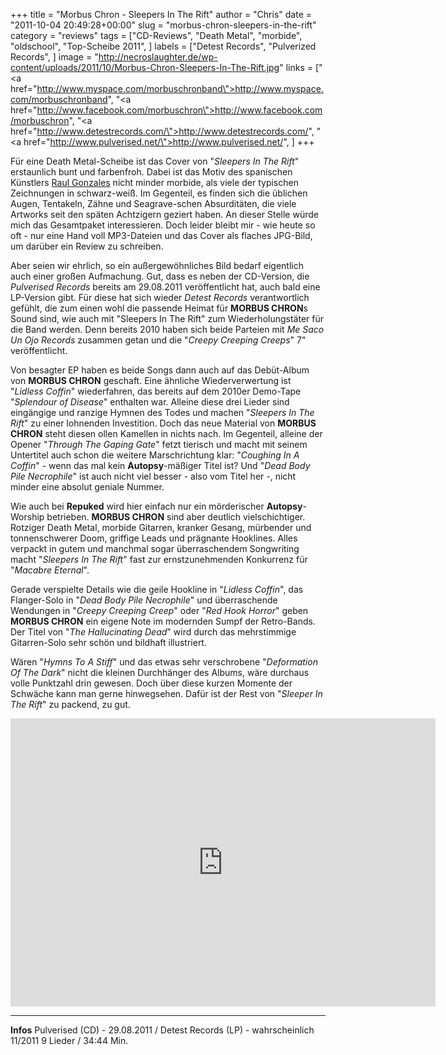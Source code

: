 +++
title = "Morbus Chron - Sleepers In The Rift"
author = "Chris"
date = "2011-10-04 20:49:28+00:00"
slug = "morbus-chron-sleepers-in-the-rift"
category = "reviews"
tags = ["CD-Reviews", "Death Metal", "morbide", "oldschool", "Top-Scheibe 2011", ]
labels = ["Detest Records", "Pulverized Records", ]
image = "http://necroslaughter.de/wp-content/uploads/2011/10/Morbus-Chron-Sleepers-In-The-Rift.jpg"
links = ["<a href=\"http://www.myspace.com/morbuschronband\">http://www.myspace.com/morbuschronband</a>", "<a href=\"http://www.facebook.com/morbuschron\">http://www.facebook.com/morbuschron</a>", "<a href=\"http://www.detestrecords.com/\">http://www.detestrecords.com/</a>", "<a href=\"http://www.pulverised.net/\">http://www.pulverised.net/</a>", ]
+++



Für eine Death Metal-Scheibe ist das Cover von "_Sleepers In The Rift_" erstaunlich bunt und farbenfroh. Dabei ist das Motiv des spanischen Künstlers <a href="http://www.raulgonzalezart.com/">Raul Gonzales</a> nicht minder morbide, als viele der typischen Zeichnungen in schwarz-weiß. Im Gegenteil, es finden sich die üblichen Augen, Tentakeln, Zähne und Seagrave-schen Absurditäten, die viele Artworks seit den späten Achtzigern geziert haben. An dieser Stelle würde mich das Gesamtpaket interessieren. Doch leider bleibt mir - wie heute so oft - nur eine Hand voll MP3-Dateien und das Cover als flaches JPG-Bild, um darüber ein Review zu schreiben.

Aber seien wir ehrlich, so ein außergewöhnliches Bild bedarf eigentlich auch einer großen Aufmachung. Gut, dass es neben der CD-Version, die _Pulverised Records_ bereits am 29.08.2011 veröffentlicht hat, auch bald eine LP-Version gibt. Für diese hat sich wieder _Detest Records_ verantwortlich gefühlt, die zum einen wohl die passende Heimat für **MORBUS CHRON**s Sound sind, wie auch mit "Sleepers In The Rift" zum Wiederholungstäter für die Band werden. Denn bereits 2010 haben sich beide Parteien mit _Me Saco Un Ojo Records_ zusammen getan und die "_Creepy Creeping Creeps_" 7" veröffentlicht.

Von besagter EP haben es beide Songs dann auch auf das Debüt-Album von **MORBUS CHRON** geschaft. Eine ähnliche Wiederverwertung ist "_Lidless Coffin_" wiederfahren, das bereits auf dem 2010er Demo-Tape "_Splendour of Disease_" enthalten war. Alleine diese drei Lieder sind eingängige und ranzige Hymnen des Todes und machen "_Sleepers In The Rift_" zu einer lohnenden Investition.
Doch das neue Material von **MORBUS CHRON** steht diesen ollen Kamellen in nichts nach. Im Gegenteil, alleine der Opener "_Through The Gaping Gate_" fetzt tierisch und macht mit seinem Untertitel auch schon die weitere Marschrichtung klar: "_Coughing In A Coffin_" - wenn das mal kein **Autopsy**-mäßiger Titel ist? Und "_Dead Body Pile Necrophile_" ist auch nicht viel besser - also vom Titel her -, nicht minder eine absolut geniale Nummer.

Wie auch bei **Repuked** wird hier einfach nur ein mörderischer **Autopsy**-Worship betrieben. **MORBUS CHRON** sind aber deutlich vielschichtiger. Rotziger Death Metal, morbide Gitarren, kranker Gesang, mürbender und tonnenschwerer Doom, griffige Leads und prägnante Hooklines. Alles verpackt in gutem und manchmal sogar überraschendem Songwriting macht "_Sleepers In The Rift_" fast zur ernstzunehmenden Konkurrenz für "_Macabre Eternal_".

Gerade verspielte Details wie die geile Hookline in "_Lidless Coffin_", das Flanger-Solo in "_Dead Body Pile Necrophile_" und überraschende Wendungen in "_Creepy Creeping Creep_" oder "_Red Hook Horror_" geben **MORBUS CHRON** ein eigene Note im modernden Sumpf der Retro-Bands. Der Titel von "_The Hallucinating Dead_" wird durch das mehrstimmige Gitarren-Solo sehr schön und bildhaft illustriert.

Wären "_Hymns To A Stiff_" und das etwas sehr verschrobene "_Deformation Of The Dark_" nicht die kleinen Durchhänger des Albums, wäre durchaus volle Punktzahl drin gewesen. Doch über diese kurzen Momente der Schwäche kann man gerne hinwegsehen. Dafür ist der Rest von "_Sleeper In The Rift_" zu packend, zu gut.

<iframe allowfullscreen="" frameborder="0" height="461" src="http://www.youtube.com/embed/2NQnI14cvNY" width="680"></iframe>





---
**Infos**
Pulverised (CD) - 29.08.2011 / Detest Records (LP) - wahrscheinlich 11/2011
9 Lieder / 34:44 Min.
